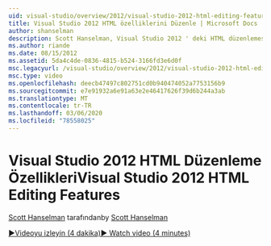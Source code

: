 ```yaml
---
uid: visual-studio/overview/2012/visual-studio-2012-html-editing-features
title: Visual Studio 2012 HTML özelliklerini Düzenle | Microsoft Docs
author: shanselman
description: Scott Hanselman, Visual Studio 2012 ' deki HTML düzenlemesi özelliklerini gösterir.
ms.author: riande
ms.date: 08/15/2012
ms.assetid: 5da4c4de-0836-4815-b524-3166fd3e6d0f
msc.legacyurl: /visual-studio/overview/2012/visual-studio-2012-html-editing-features
msc.type: video
ms.openlocfilehash: deecb47497c802751cd0b940474052a7753156b9
ms.sourcegitcommit: e7e91932a6e91a63e2e46417626f39d6b244a3ab
ms.translationtype: MT
ms.contentlocale: tr-TR
ms.lasthandoff: 03/06/2020
ms.locfileid: "78558025"
---
```

# <a name="visual-studio-2012-html-editing-features"></a><span data-ttu-id="30041-103">Visual Studio 2012 HTML Düzenleme Özellikleri</span><span class="sxs-lookup"><span data-stu-id="30041-103">Visual Studio 2012 HTML Editing Features</span></span>

<span data-ttu-id="30041-104">[Scott Hanselman](https://github.com/shanselman) tarafından</span><span class="sxs-lookup"><span data-stu-id="30041-104">by [Scott Hanselman](https://github.com/shanselman)</span></span>

[<span data-ttu-id="30041-105">&#9654;Videoyu izleyin (4 dakika)</span><span class="sxs-lookup"><span data-stu-id="30041-105">&#9654; Watch video (4 minutes)</span></span>](https://channel9.msdn.com/Blogs/ASP-NET-Site-Videos/visual-studio-2012-html-editing-features)
